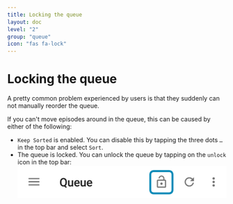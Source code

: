 ```yaml
---
title: Locking the queue
layout: doc
level: "2"
group: "queue"
icon: "fas fa-lock"
---
```


# Locking the queue

A pretty common problem experienced by users is that they suddenly can not manually reorder the queue.

If you can't move episodes around in the queue, this can be caused by either of the following:

- `Keep Sorted` is enabled. You can disable this by tapping the three dots `…` in the top bar and select `Sort`.
- The queue is locked. You can unlock the queue by tapping on the `unlock` icon in the top bar:
  ![Unlocking the queue](/assets/images/documentation/queue-unlock.png)
